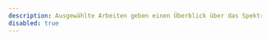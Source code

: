 ```yaml
---
description: Ausgewählte Arbeiten geben einen Überblick über das Spektrum meiner konkreten Erfahrungen und Kompetenzen.
disabled: true
---
```

